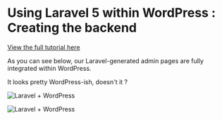# Using Laravel 5 within WordPress : Creating the backend

[View the full tutorial here](http://rundef.com/using-laravel-within-wordpress-backend)




As you can see below, our Laravel-generated admin pages are fully integrated within WordPress.

It looks pretty WordPress-ish, doesn't it ?


![Laravel + WordPress](http://rundef.com/uploads/github/laravel_wordpress-1.png)

![Laravel + WordPress](http://rundef.com/uploads/github/laravel_wordpress-2.png)
